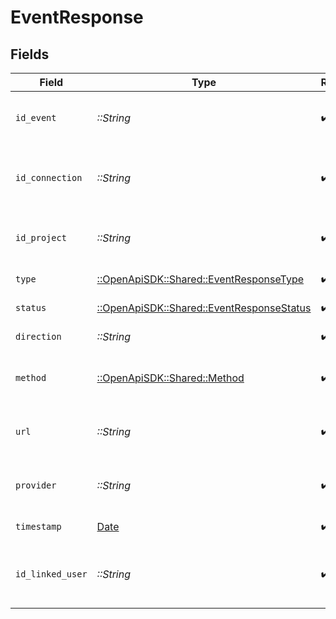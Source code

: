 # EventResponse


## Fields

| Field                                                                                   | Type                                                                                    | Required                                                                                | Description                                                                             | Example                                                                                 |
| --------------------------------------------------------------------------------------- | --------------------------------------------------------------------------------------- | --------------------------------------------------------------------------------------- | --------------------------------------------------------------------------------------- | --------------------------------------------------------------------------------------- |
| `id_event`                                                                              | *::String*                                                                              | :heavy_check_mark:                                                                      | Unique identifier for the event                                                         | 123e4567-e89b-12d3-a456-426614174000                                                    |
| `id_connection`                                                                         | *::String*                                                                              | :heavy_check_mark:                                                                      | Connection ID associated with the event                                                 | 123e4567-e89b-12d3-a456-426614174001                                                    |
| `id_project`                                                                            | *::String*                                                                              | :heavy_check_mark:                                                                      | Project ID associated with the event                                                    | 123e4567-e89b-12d3-a456-426614174002                                                    |
| `type`                                                                                  | [::OpenApiSDK::Shared::EventResponseType](../../models/shared/eventresponsetype.md)     | :heavy_check_mark:                                                                      | Scope of the event                                                                      | connection.created                                                                      |
| `status`                                                                                | [::OpenApiSDK::Shared::EventResponseStatus](../../models/shared/eventresponsestatus.md) | :heavy_check_mark:                                                                      | Status of the event                                                                     | success                                                                                 |
| `direction`                                                                             | *::String*                                                                              | :heavy_check_mark:                                                                      | Direction of the event                                                                  | 0                                                                                       |
| `method`                                                                                | [::OpenApiSDK::Shared::Method](../../models/shared/method.md)                           | :heavy_check_mark:                                                                      | HTTP method used for the event                                                          | POST                                                                                    |
| `url`                                                                                   | *::String*                                                                              | :heavy_check_mark:                                                                      | URL associated with the event                                                           | /crm/companies                                                                          |
| `provider`                                                                              | *::String*                                                                              | :heavy_check_mark:                                                                      | Provider associated with the event                                                      | hubspot                                                                                 |
| `timestamp`                                                                             | [Date](https://ruby-doc.org/stdlib-2.6.1/libdoc/date/rdoc/Date.html)                    | :heavy_check_mark:                                                                      | Timestamp of the event                                                                  | 2024-10-01T12:00:00Z                                                                    |
| `id_linked_user`                                                                        | *::String*                                                                              | :heavy_check_mark:                                                                      | Linked user ID associated with the event                                                | 123e4567-e89b-12d3-a456-426614174003                                                    |